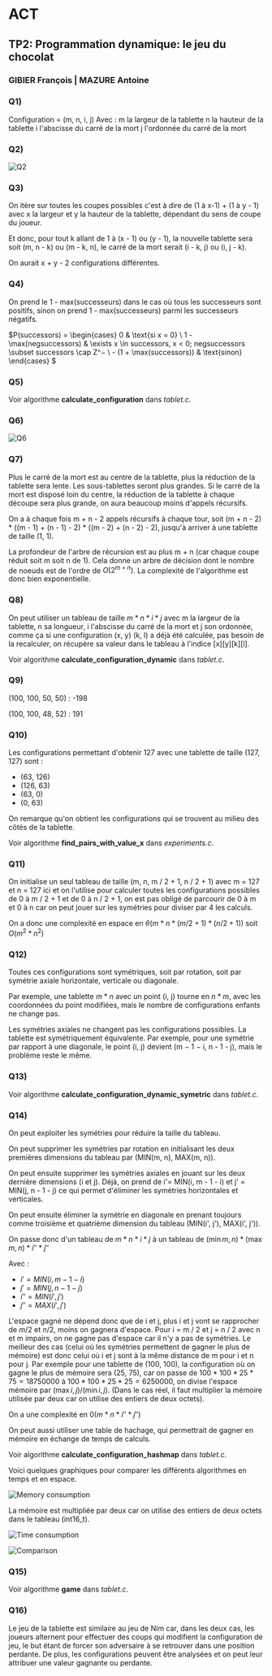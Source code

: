 # ACT

## TP2: Programmation dynamique: le jeu du chocolat

### GIBIER François | MAZURE Antoine

### Q1)

Configuration = (m, n, i, j)
Avec :
m la largeur de la tablette
n la hauteur de la tablette
i l'abscisse du carré de la mort
j l'ordonnée du carré de la mort

### Q2)

![Q2](./images/Q2.png)

### Q3)

On itère sur toutes les coupes possibles c'est à dire de (1 à x-1) + (1 à y - 1) avec x la largeur et y la hauteur de la tablette, dépendant du sens de coupe du joueur.

Et donc, pour tout k allant de 1 à (x - 1) ou (y - 1), la nouvelle tablette sera soit (m, n - k) ou (m - k, n), le carré de la mort serait (i - k, j) ou (i, j - k).

On aurait x + y - 2 configurations différentes.

### Q4)

On prend le 1 - max(successeurs) dans le cas où tous les successeurs sont positifs, sinon on prend 1 - max(successeurs) parmi les successeurs négatifs.

$P(successors) =
     \begin{cases}
       0 & \text{si x = 0} \\
       1 - \max(negsuccessors) & \exists x \in successors, x < 0; negsuccessors \subset successors \cap Z^− \\
       - (1 + \max(successors)) & \text{sinon}
     \end{cases}
$

### Q5)

Voir algorithme **calculate_configuration** dans _tablet.c_.

### Q6)

![Q6](./images/Q6.png)

### Q7)

Plus le carré de la mort est au centre de la tablette, plus la réduction de la tablette sera lente. Les sous-tablettes seront plus grandes. Si le carré de la mort est disposé loin du centre, la réduction de la tablette à chaque découpe sera plus grande,
on aura beaucoup moins d'appels récursifs.

On a à chaque fois m + n - 2 appels récursifs à chaque tour, soit (m + n - 2) * ((m - 1) + (n - 1) - 2) * ((m - 2) + (n - 2) - 2), jusqu'à arriver à une tablette de taille (1, 1).

La profondeur de l'arbre de récursion est au plus m + n (car chaque coupe réduit soit m soit n de 1).
Cela donne un arbre de décision dont le nombre de noeuds est de l'ordre de $O(2^{m+n})$. La complexité de l'algorithme est donc bien exponentielle.

### Q8)

On peut utiliser un tableau de taille $m * n * i * j$ avec m la largeur de la tablette, n sa longueur, i l'abscisse du carré de la mort et j son ordonnée, comme ça si une configuration (x, y) (k, l) a déjà été calculée, pas besoin de la recalculer, on récupère sa valeur dans le tableau à l'indice [x][y][k][l].

Voir algorithme **calculate_configuration_dynamic** dans _tablet.c_.

### Q9)

(100, 100, 50, 50) : -198

(100, 100, 48, 52) : 191

### Q10)

Les configurations permettant d'obtenir 127 avec une tablette de taille (127, 127) sont :

- (63, 126)
- (126, 63)
- (63, 0)
- (0, 63)

On remarque qu'on obtient les configurations qui se trouvent au milieu des côtés de la tablette.

Voir algorithme **find_pairs_with_value_x** dans _experiments.c_.

### Q11)

On initialise un seul tableau de taille (m, n, m / 2 + 1, n / 2 + 1) avec m = 127 et n = 127 ici et on l'utilise pour calculer toutes les configurations possibles de 0 à m / 2 + 1 et de 0 à n / 2 + 1, on est pas obligé de parcourir de 0 à m et 0 à n car on peut jouer sur les symétries pour diviser par 4 les calculs.

On a donc une complexité en espace en $θ(m * n * (m / 2 + 1) * (n / 2 + 1))$ soit $O(m^2 * n^2)$

### Q12)

Toutes ces configurations sont symétriques, soit par rotation, soit par symétrie axiale horizontale, verticale ou diagonale.

Par exemple, une tablette $m * n$ avec un point (i, j) tourne en $n * m$, avec les coordonnées du point modifiées, mais le nombre de configurations enfants ne change pas.

Les symétries axiales ne changent pas les configurations possibles. La tablette est symétriquement équivalente. Par exemple, pour une symétrie par rapport à une diagonale, le point (i, j) devient (m − 1 − i, n - 1 - j), mais le problème reste le même.

### Q13)

Voir algorithme **calculate_configuration_dynamic_symetric** dans _tablet.c_.

### Q14)

On peut exploiter les symétries pour réduire la taille du tableau.

On peut supprimer les symétries par rotation en initialisant les deux premières dimensions du tableau par (MIN(m, n), MAX(m, n)).

On peut ensuite supprimer les symétries axiales en jouant sur les deux dernière dimensions (i et j).
Déjà, on prend de i'= MIN(i, m - 1 - i) et j' = MIN(j, n - 1 - j) ce qui permet d'éliminer les symétries horizontales et verticales.

On peut ensuite éliminer la symétrie en diagonale en prenant toujours comme troisième et quatrième dimension du tableau (MIN(i', j'), MAX(i', j')).

On passe donc d'un tableau de $m * n * i * j$ à un tableau de $(\min{m, n}) * (\max{m, n}) * i'' * j''$

Avec :

- $i' = MIN(i, m - 1 - i)$
- $j' = MIN(j, n - 1 - j)$
- $i'' = MIN(i', j')$
- $j'' = MAX(i', j')$

L'espace gagné ne dépend donc que de i et j, plus i et j vont se rapprocher de $m / 2$ et $n / 2$, moins on gagnera d'espace.
Pour i = m / 2 et j = n / 2 avec n et m impairs, on ne gagne pas d'espace car il n'y a pas de symétries.
Le meilleur des cas (celui où les symétries permettent de gagner le plus de mémoire) est donc celui où i et j sont à la même distance de m pour i et n pour j. Par exemple pour une tablette de (100, 100), la configuration où on gagne le plus de mémoire sera (25, 75), car on passe de $100 * 100 * 25 * 75 = 18750000$ à $100 * 100 * 25 * 25 = 6250000$, on divise l'espace mémoire par $(\max{i, j}) / (\min{i, j})$. (Dans le cas réel, il faut multiplier la mémoire utilisée par deux car on utilise des entiers de deux octets).

On a une complexité en $0(m * n * i'' * j'')$

On peut aussi utiliser une table de hachage, qui permettrait de gagner en mémoire en échange de temps de calculs.

Voir algorithme **calculate_configuration_hashmap** dans _tablet.c_.

Voici quelques graphiques pour comparer les différents algorithmes en temps et en espace.

![Memory consumption](./images/memory_consumption.png)

La mémoire est multipliée par deux car on utilise des entiers de deux octets dans le tableau (int16_t).

![Time consumption](./images/cpu_time_consumption.png)

![Comparison](./images/comparison.png)

### Q15)

Voir algorithme **game** dans _tablet.c_.

### Q16)

Le jeu de la tablette est similaire au jeu de Nim car, dans les deux cas, les joueurs alternent pour effectuer des coups qui modifient la configuration de jeu, le but étant de forcer son adversaire à se retrouver dans une position perdante. De plus, les configurations peuvent être analysées et on peut leur attribuer une valeur gagnante ou perdante.